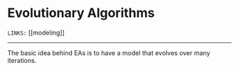 # Evolutionary Algorithms
`LINKS:` [[modeling]]

---
The basic idea behind EAs is to have a model that evolves over many iterations. 